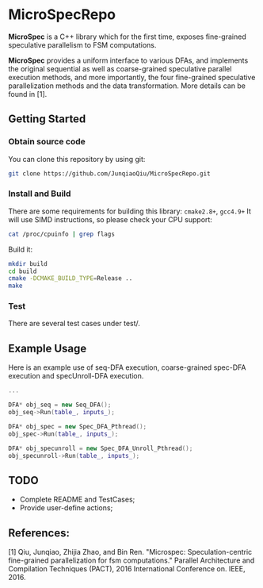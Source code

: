 # MicroSpecRepo

**MicroSpec** is a C++ library which for the first time, exposes fine-grained speculative parallelism to FSM computations. 

**MicroSpec** provides a uniform interface to various DFAs, and implements the original sequential as well as coarse-grained speculative parallel execution methods, and more importantly, the four fine-grained speculative parallelization methods and the data transformation. More details can be found in [1]. 

## Getting Started

### Obtain source code

You can clone this repository by using git:

```sh
git clone https://github.com/JunqiaoQiu/MicroSpecRepo.git
```

### Install and Build

There are some requirements for building this library: `cmake2.8+`, `gcc4.9+`
It will use SIMD instructions, so please check your CPU support:
```sh
cat /proc/cpuinfo | grep flags
```

Build it:

```sh
mkdir build
cd build
cmake -DCMAKE_BUILD_TYPE=Release ..
make 
```

### Test

There are several test cases under test/.


## Example Usage
Here is an example use of seq-DFA execution, coarse-grained spec-DFA execution and specUnroll-DFA execution. 

```cpp
...

DFA* obj_seq = new Seq_DFA();
obj_seq->Run(table_, inputs_);

DFA* obj_spec = new Spec_DFA_Pthread();
obj_spec->Run(table_, inputs_);

DFA* obj_specunroll = new Spec_DFA_Unroll_Pthread();
obj_specunroll->Run(table_, inputs_);

```

## TODO
* Complete README and TestCases;
* Provide user-define actions;


## References:
[1] Qiu, Junqiao, Zhijia Zhao, and Bin Ren. "Microspec: Speculation-centric fine-grained parallelization for fsm computations." Parallel Architecture and Compilation Techniques (PACT), 2016 International Conference on. IEEE, 2016.


